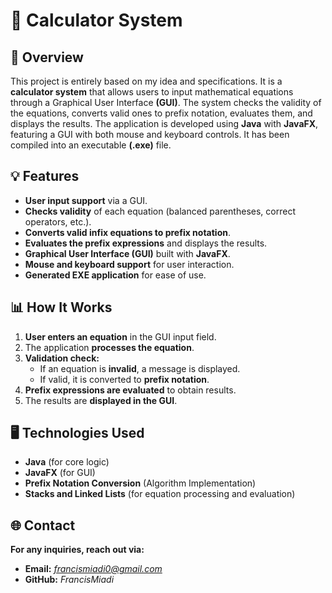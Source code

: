 # 📱 Calculator System 

## 📌 Overview
This project is entirely based on my idea and specifications. It is a **calculator system** that allows users to input mathematical equations through a Graphical User Interface **(GUI)**. The system checks the validity of the equations, converts valid ones to prefix notation, evaluates them, and displays the results. The application is developed using **Java** with **JavaFX**, featuring a GUI with both mouse and keyboard controls. It has been compiled into an executable **(.exe)** file.

## 💡 Features
- **User input support** via a GUI.
- **Checks validity** of each equation (balanced parentheses, correct operators, etc.).
- **Converts valid infix equations to prefix notation**.
- **Evaluates the prefix expressions** and displays the results.
- **Graphical User Interface (GUI)** built with **JavaFX**.
- **Mouse and keyboard support** for user interaction.
- **Generated EXE application** for ease of use.

## 📊 How It Works
1. **User enters an equation** in the GUI input field.
2. The application **processes the equation**.
3. **Validation check:** 
   - If an equation is **invalid**, a message is displayed.
   - If valid, it is converted to **prefix notation**.
4. **Prefix expressions are evaluated** to obtain results.
5. The results are **displayed in the GUI**.

## 🖥️ Technologies Used
- **Java** (for core logic)
- **JavaFX** (for GUI)
- **Prefix Notation Conversion** (Algorithm Implementation)
- **Stacks and Linked Lists** (for equation processing and evaluation)

## 🌐 Contact
**For any inquiries, reach out via:**
- **Email:** *francismiadi0@gmail.com*
- **GitHub:** *FrancisMiadi*
